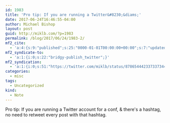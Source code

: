 ```yaml
---
id: 1983
title: 'Pro tip: If you are running a Twitter&#8230;&diams;'
date: 2017-06-24T16:46:55-04:00
author: Michael Bishop
layout: post
guid: http://miklb.com/?p=1983
permalink: /blog/2017/06/24/1983-2/
mf2_cite:
  - 'a:4:{s:9:"published";s:25:"0000-01-01T00:00:00+00:00";s:7:"updated";s:25:"0000-01-01T00:00:00+00:00";s:8:"category";a:1:{i:0;s:0:"";}s:6:"author";a:0:{}}'
mf2_syndicate-to:
  - 'a:1:{i:0;s:22:"bridgy-publish_twitter";}'
mf2_syndication:
  - 'a:1:{i:0;s:51:"https://twitter.com/miklb/status/878654442337337344";}'
categories:
  - misc
tags:
  - Uncategorized
kind:
  - Note
---
```

Pro tip: If you are running a Twitter account for a conf, & there's a hashtag, no need to retweet every post with that hashtag.